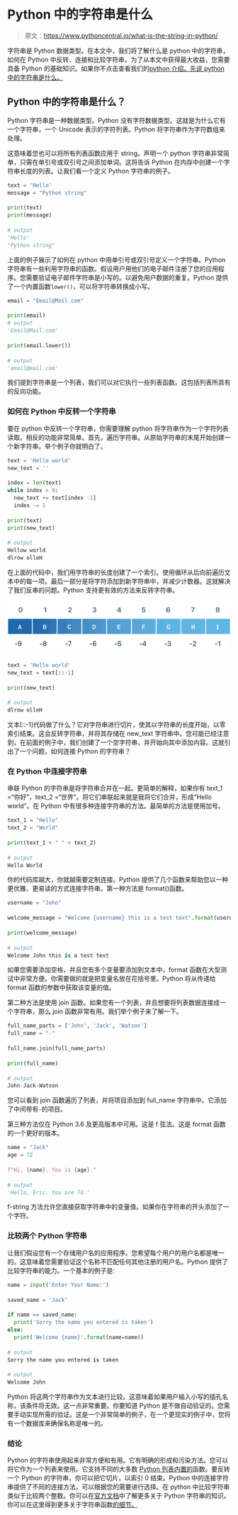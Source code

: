 # Python 中的字符串是什么

> 原文：<https://www.pythoncentral.io/what-is-the-string-in-python/>

字符串是 Python 数据类型。在本文中，我们将了解什么是 python 中的字符串，如何在 Python 中反转、连接和比较字符串。为了从本文中获得最大收益，您需要具备 Python 的基础知识。如果你不点击查看我们的[python 介绍。先说 python 中的字符串是什么。](https://www.pythoncentral.io/what-is-python-used-for/)

## **Python 中的字符串是什么？**

Python 字符串是一种数据类型。Python 没有字符数据类型。这就是为什么它有一个字符串，一个 Unicode 表示的字符列表。Python 将字符串作为字符数组来处理。

这意味着您也可以将所有列表函数应用于 string。声明一个 python 字符串非常简单，只需在单引号或双引号之间添加单词。这将告诉 Python 在内存中创建一个字符串长度的列表。让我们看一个定义 Python 字符串的例子。

```py
text = 'Hello'
message = "Python string"

print(text)
print(message)

# output
'Hello'
"Python string"

```

上面的例子展示了如何在 python 中用单引号或双引号定义一个字符串。Python 字符串有一些利用字符串的函数。假设用户用他们的电子邮件注册了您的应用程序。您需要验证电子邮件字符串是小写的。以避免用户数据的重复。Python 提供了一个内置函数`lower()`，可以将字符串转换成小写。

```py
email = "Email@Mail.com"

print(email)
# output
'Email@Mail.com'

print(email.lower())

# output
'email@mail.com'
```

我们提到字符串是一个列表，我们可以对它执行一些列表函数。这包括列表所具有的反向功能。

### **如何在 Python 中反转一个字符串**

要在 python 中反转一个字符串，你需要理解 python 将字符串作为一个字符列表读取。相反的功能非常简单。首先，遍历字符串。从原始字符串的末尾开始创建一个新字符串。举个例子你就明白了。

```py
text = 'Hello world'
new_text = ''

index = len(text)
while index > 0:
  new_text += text[index -1]
  index -= 1

print(text)
print(new_text)

# output
Hellow world
dlrow olleH
```

在上面的代码中，我们用字符串的长度创建了一个索引。使用循环从后向前遍历文本中的每一项。最后一部分是将字符添加到新字符串中，并减少计数器。这就解决了我们反串的问题。Python 支持更有效的方法来反转字符串。

[![String Indexing](img/98f8b654c3308415cafc20f7011a6da4.png)](https://www.pythoncentral.io/wp-content/uploads/2020/12/String-Indexing.png)

```py
text = 'Hello world'
new_text = text[::-1]

print(new_text)

# output
dlrow olleH
```

文本[::-1]代码做了什么？它对字符串进行切片，使其以字符串的长度开始，以零索引结束。这会反转字符串，并将其存储在 new_text 字符串中。您可能已经注意到，在前面的例子中，我们创建了一个空字符串，并开始向其中添加内容。这就引出了一个问题，如何连接 Python 的字符串？

### **在 Python 中连接字符串**

串联 Python 的字符串是将字符串合并在一起。更简单的解释，如果你有 text_1 =“你好”，text_2 =“世界”。将它们串联起来就是我将它们合并，形成“Hello world”。在 Python 中有很多种连接字符串的方法。最简单的方法是使用加号。

```py
text_1 = "Hello"
text_2 = "World"

print(text_1 + " " + text_2)

# output
Hello World
```

你的代码库越大，你就越需要定制连接。Python 提供了几个函数来帮助您以一种更优雅、更易读的方式连接字符串。第一种方法是 format()函数。

```py
username = "John"

welcome_message = "Welcome {username} this is a test text".format(username=username)

print(welcome_message)

# output
Welcome John this is a test text
```

如果您需要添加空格，并且您有多个变量要添加到文本中，format 函数在大型测试中非常方便。你需要做的就是把变量名放在花括号里。Python 将从传递给 format 函数的参数中获取该变量的值。

第二种方法是使用 join 函数。如果您有一个列表，并且想要将列表数据连接成一个字符串，那么 join 函数非常有用。我们举个例子来了解一下。

```py
full_name_parts = ['John', 'Jack', 'Watson']
full_name = "-"

full_name.join(full_name_parts)

print(full_name)

# output
John-Jack-Watson
```

您可以看到 join 函数遍历了列表，并将项目添加到 full_name 字符串中。它添加了中间带有`-`的项目。

第三种方法仅在 Python 3.6 及更高版本中可用。这是 f 弦法。这是 format 函数的一个更好的版本。

```py
name = "Jack"
age = 72

f"Hi, {name}. You is {age}."

# output
'Hello, Eric. You are 74.'
```

f-string 方法允许您直接获取字符串中的变量值。如果你在字符串的开头添加了一个字符。

### **比较两个 Python 字符串**

让我们假设您有一个存储用户名的应用程序。您希望每个用户的用户名都是唯一的。这意味着您需要验证这个名称不匹配任何其他注册的用户名。Python 提供了比较字符串的能力。一个基本的例子是:

```py
name = input('Enter Your Name:')

saved_name = 'Jack'

if name == saved_name:
  print('Sorry the name you entered is taken')
else:
  print('Welcome {name}'.format(name=name))

# output
Sorry the name you entered is taken

# output
Welcome John
```

Python 将这两个字符串作为文本进行比较。这意味着如果用户输入小写的插孔名称，该条件将无效。这一点非常重要。你要知道 Python 是不做自动验证的。您需要手动实现所需的验证。这是一个非常简单的例子，在一个更现实的例子中，您将有一个数据库来确保名称是唯一的。

### **结论**

Python 的字符串使用起来非常方便和有用。它有明确的形成和污染方法。您可以将它作为一个列表来使用。它支持不同的大多数 [Python 列表内置的](https://www.pythoncentral.io/pythons-string-replace-method-replacing-python-strings/)函数。要反转一个 Python 的字符串，你可以把它切片，以索引 0 结束。Python 中的连接字符串提供了不同的连接方法，可以根据您的需要进行选择。在 python 中比较字符串类似于比较两个整数。你可以在[官方文档](https://docs.python.org/3/tutorial/introduction.html#strings)中了解更多关于 Python 字符串的知识。你可以在这里得到更多关于字符串函数[的细节。](https://www.w3schools.com/python/python_ref_string.asp)